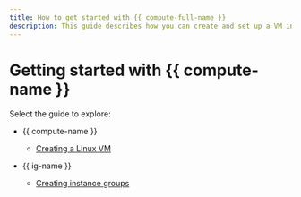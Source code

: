 ```yaml
---
title: How to get started with {{ compute-full-name }}
description: This guide describes how you can create and set up a VM instance or an instance group.
---
```


# Getting started with {{ compute-name }}

Select the guide to explore:

* {{ compute-name }}

   * [Creating a Linux VM](quick-create-linux.md)   

* {{ ig-name }}

   * [Creating instance groups](ig.md)